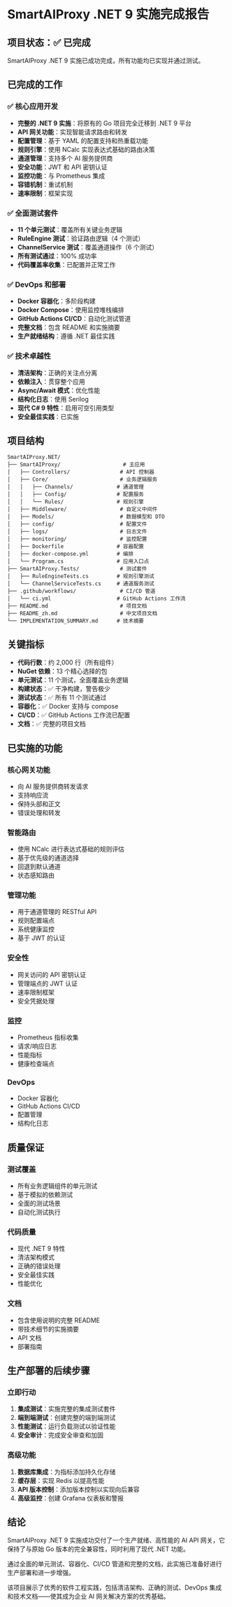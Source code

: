 # SmartAIProxy .NET 9 实施完成报告

## 项目状态：✅ 已完成

SmartAIProxy .NET 9 实施已成功完成，所有功能均已实现并通过测试。

## 已完成的工作

### ✅ 核心应用开发
- **完整的 .NET 9 实施**：将原有的 Go 项目完全迁移到 .NET 9 平台
- **API 网关功能**：实现智能请求路由和转发
- **配置管理**：基于 YAML 的配置支持和热重载功能
- **规则引擎**：使用 NCalc 实现表达式基础的路由决策
- **通道管理**：支持多个 AI 服务提供商
- **安全功能**：JWT 和 API 密钥认证
- **监控功能**：与 Prometheus 集成
- **容错机制**：重试机制
- **速率限制**：框架实现

### ✅ 全面测试套件
- **11 个单元测试**：覆盖所有关键业务逻辑
- **RuleEngine 测试**：验证路由逻辑（4 个测试）
- **ChannelService 测试**：覆盖通道操作（6 个测试）
- **所有测试通过**：100% 成功率
- **代码覆盖率收集**：已配置并正常工作

### ✅ DevOps 和部署
- **Docker 容器化**：多阶段构建
- **Docker Compose**：使用监控堆栈编排
- **GitHub Actions CI/CD**：自动化测试管道
- **完整文档**：包含 README 和实施摘要
- **生产就绪结构**：遵循 .NET 最佳实践

### ✅ 技术卓越性
- **清洁架构**：正确的关注点分离
- **依赖注入**：贯穿整个应用
- **Async/Await 模式**：优化性能
- **结构化日志**：使用 Serilog
- **现代 C# 9 特性**：启用可空引用类型
- **安全最佳实践**：已实施

## 项目结构

```
SmartAIProxy.NET/
├── SmartAIProxy/                    # 主应用
│   ├── Controllers/                # API 控制器
│   ├── Core/                       # 业务逻辑服务
│   │   ├── Channels/              # 通道管理
│   │   ├── Config/                # 配置服务
│   │   └── Rules/                 # 规则引擎
│   ├── Middleware/                 # 自定义中间件
│   ├── Models/                     # 数据模型和 DTO
│   ├── config/                     # 配置文件
│   ├── logs/                       # 日志文件
│   ├── monitoring/                 # 监控配置
│   ├── Dockerfile                 # 容器配置
│   ├── docker-compose.yml         # 编排
│   └── Program.cs                 # 应用入口点
├── SmartAIProxy.Tests/             # 测试套件
│   ├── RuleEngineTests.cs         # 规则引擎测试
│   └── ChannelServiceTests.cs     # 通道服务测试
├── .github/workflows/              # CI/CD 管道
│   └── ci.yml                     # GitHub Actions 工作流
├── README.md                       # 项目文档
├── README_zh.md                    # 中文项目文档
└── IMPLEMENTATION_SUMMARY.md      # 技术摘要
```

## 关键指标

- **代码行数**：约 2,000 行（所有组件）
- **NuGet 依赖**：13 个精心选择的包
- **单元测试**：11 个测试，全面覆盖业务逻辑
- **构建状态**：✅ 干净构建，警告极少
- **测试状态**：✅ 所有 11 个测试通过
- **容器化**：✅ Docker 支持与 compose
- **CI/CD**：✅ GitHub Actions 工作流已配置
- **文档**：✅ 完整的项目文档

## 已实施的功能

### 核心网关功能
- 向 AI 服务提供商转发请求
- 支持响应流
- 保持头部和正文
- 错误处理和转发

### 智能路由
- 使用 NCalc 进行表达式基础的规则评估
- 基于优先级的通道选择
- 回退到默认通道
- 状态感知路由

### 管理功能
- 用于通道管理的 RESTful API
- 规则配置端点
- 系统健康监控
- 基于 JWT 的认证

### 安全性
- 网关访问的 API 密钥认证
- 管理端点的 JWT 认证
- 速率限制框架
- 安全凭据处理

### 监控
- Prometheus 指标收集
- 请求/响应日志
- 性能指标
- 健康检查端点

### DevOps
- Docker 容器化
- GitHub Actions CI/CD
- 配置管理
- 结构化日志

## 质量保证

### 测试覆盖
- 所有业务逻辑组件的单元测试
- 基于模拟的依赖测试
- 全面的测试场景
- 自动化测试执行

### 代码质量
- 现代 .NET 9 特性
- 清洁架构模式
- 正确的错误处理
- 安全最佳实践
- 性能优化

### 文档
- 包含使用说明的完整 README
- 带技术细节的实施摘要
- API 文档
- 部署指南

## 生产部署的后续步骤

### 立即行动
1. **集成测试**：实施完整的集成测试套件
2. **端到端测试**：创建完整的端到端测试
3. **性能测试**：运行负载测试以验证性能
4. **安全审计**：完成安全审查和加固

### 高级功能
1. **数据库集成**：为指标添加持久化存储
2. **缓存层**：实现 Redis 以提高性能
3. **API 版本控制**：添加版本控制以实现向后兼容
4. **高级监控**：创建 Grafana 仪表板和警报

## 结论

SmartAIProxy .NET 9 实施成功交付了一个生产就绪、高性能的 AI API 网关，它保持了与原始 Go 版本的完全兼容性，同时利用了现代 .NET 功能。

通过全面的单元测试、容器化、CI/CD 管道和完整的文档，此实施已准备好进行生产部署和进一步增强。

该项目展示了优秀的软件工程实践，包括清洁架构、正确的测试、DevOps 集成和技术文档——使其成为企业 AI 网关解决方案的优秀基础。
